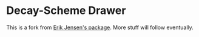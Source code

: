 # Decay-Scheme Drawer #
This is a fork from [Erik Jensen's package](https://gitlab.au.dk/ausa/erik/decsd). More stuff will follow eventually.